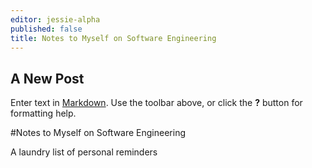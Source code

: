 ```yaml
---
editor: jessie-alpha
published: false
title: Notes to Myself on Software Engineering
---
```

## A New Post

Enter text in [Markdown](http://daringfireball.net/projects/markdown/). Use the toolbar above, or click the **?** button for formatting help.

#Notes to Myself on Software Engineering

A laundry list of personal reminders
